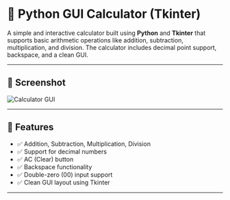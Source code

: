 # 🧮 Python GUI Calculator (Tkinter)

A simple and interactive calculator built using **Python** and **Tkinter** that supports basic arithmetic operations like addition, subtraction, multiplication, and division. The calculator includes decimal point support, backspace, and a clean GUI.

---

## 📸 Screenshot

![Calculator GUI](screenshot.png)

---

## 🚀 Features

- ✅ Addition, Subtraction, Multiplication, Division
- ✅ Support for decimal numbers
- ✅ AC (Clear) button
- ✅ Backspace functionality
- ✅ Double-zero (00) input support
- ✅ Clean GUI layout using Tkinter

---
